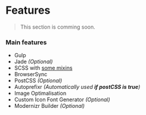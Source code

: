 # Features

> This section is comming soon.

### Main features
- Gulp
- Jade _(Optional)_
- SCSS with [some mixins](mixins.md)
- BrowserSync
- PostCSS _(Optional)_
- Autoprefixr _(Automatically used **if postCSS is true**)_
- Image Optimalisation
- Custom Icon Font Generator _(Optional)_
- Modernizr Builder _(Optional)_

